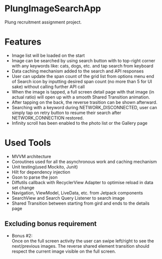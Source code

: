 # PlungImageSearchApp
Plung recruitment assignment project.

# Features
- Image list will be loaded on the start
- Image can be searched by using search button with to top-right corner with any keywords like: cats, dogs, etc. and tap search from keyboard
- Data caching mechanism added to the search and API responses
- User can update the span count of the grid list from options menu end of Search icon by inputting desired span count (no more than 5 for UI sake)
without calling further API call
- When the image is tapped, a full screen detail page with that image (in actual ratio) will open up with a smooth Shared Transition animation.
- After tapping on the back, the reverse trasition can be shown afterward.
- Searching with a keyword during NETWORK_DISCONNECTED, user can simply tap on retry button to resume their search after NETWORK_CONNECTION restored.
- Infinity scroll has been enabled to the photo list or the Gallery page

# Used Tools
- MVVM architecture
- Coroutines used for all the asynchronous work and caching mechanism
- Unit testing(used Mockito, Junit)
- Hilt for dependency injection
- Gson to parse the json
- Diffutils callback with RecyclerView Adapter to optimise reload in data set change
- Navigation, ViewModel, LiveData, etc. from Jetpack components
- SearchView and Search Query Listener to search image
- Shared Transition between starting from gird and ends to the details page

## Excluding bonus requirement
- Bonus #2: <br/>
Once on the full screen activity the user can swipe left/right to see the next/previous
images. The reverse shared element transition should respect the current image visible
on the full screen.
